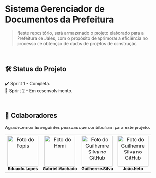 # Sistema Gerenciador de Documentos da Prefeitura

>Neste repositório, será armazenado o projeto elaborado para a Prefeitura de Jales, com o propósito de aprimorar a eficiência no processo de obtenção de dados de projetos de construção.
<br />

## 🛠️ Status do Projeto

✔️ Sprint 1 - Completa.
<br />
🚧 Sprint 2 - Em desenvolvimento.

<br />

## 🤝 Colaboradores

Agradecemos às seguintes pessoas que contribuíram para este projeto:

<table>
  <tr>
    <td align="center">
      <a href="https://github.com/EduardoLoppes">
        <img src="https://avatars.githubusercontent.com/u/104988705?v=4" width="100px;" alt="Foto do Popis"/><br>
        <sub>
          <b>Eduardo Lopes</b>
        </sub>
      </a>
    </td>
    <td align="center">
      <a href="https://github.com/gabrielsantos578">
        <img src="https://avatars.githubusercontent.com/u/127057846?v=4" width="100px;" alt="Foto do Homi"/><br>
        <sub>
          <b>Gabriel Machado</b>
        </sub>
      </a>
    </td>
    <td align="center">
      <a href="https://github.com/Gui-Angelo-Silva">
        <img src="https://avatars.githubusercontent.com/u/100084412?v=4" width="100px;" alt="Foto do Guilhemre Silva no GitHub"/><br>
        <sub>
          <b>Guilherme Silva</b>
        </sub>
      </a>
    </td>
    <td align="center">
      <a href="https://github.com/JoaoNeto132">
        <img src="https://avatars.githubusercontent.com/u/105755085?v=4" width="100px;" alt="Foto do Guilhemre Silva no GitHub"/><br>
        <sub>
          <b>João Neto</b>
        </sub>
      </a>
    </td>
  </tr>
</table>
